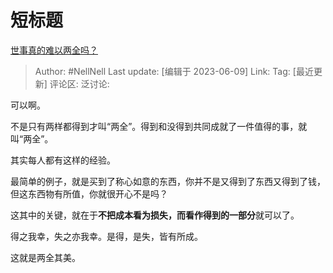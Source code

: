 # 短标题
[世事真的难以两全吗？](https://www.zhihu.com/question/442649404/answer/3065777644)

> Author: #NellNell
> Last update: [编辑于 2023-06-09]
> Link:
> Tag: [最近更新]
> 评论区:
> 泛讨论:

可以啊。

不是只有两样都得到才叫“两全”。得到和没得到共同成就了一件值得的事，就叫“两全”。

其实每人都有这样的经验。

最简单的例子，就是买到了称心如意的东西，你并不是又得到了东西又得到了钱，但这东西物有所值，你就很开心不是吗？

这其中的关键，就在于**不把成本看为损失，而看作得到的一部分**就可以了。

得之我幸，失之亦我幸。是得，是失，皆有所成。

这就是两全其美。